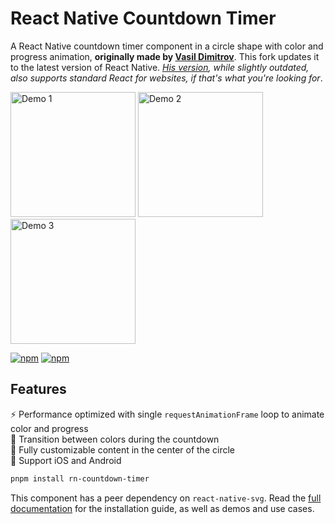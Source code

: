 # React Native Countdown Timer

A React Native countdown timer component in a circle shape with color and progress animation, **originally made by [Vasil Dimitrov](https://github.com/vydimitrov)**. This fork updates it to the latest version of React Native. *[His version](https://github.com/vydimitrov/react-countdown-circle-timer/tree/master), while slightly outdated, also supports standard React for websites, if that's what you're looking for*.

<!--markdownlint-disable md033 -->
<div>
<img src="https://raw.githubusercontent.com/ZakaHaceCosas/rn-countdown-timer/refs/heads/master/img/demo1.gif" alt="Demo 1" width="200">
<img src="https://raw.githubusercontent.com/ZakaHaceCosas/rn-countdown-timer/refs/heads/master/img/demo2.gif" alt="Demo 2" width="200">
<img src="https://raw.githubusercontent.com/ZakaHaceCosas/rn-countdown-timer/refs/heads/master/img/demo3.gif" alt="Demo 3" width="200">
</div>

[![npm](https://img.shields.io/npm/v/rn-countdown-timer?style=for-the-badge)](https://www.npmjs.com/package/rn-countdown-timer)
[![npm](https://img.shields.io/npm/dw/rn-countdown-timer?style=for-the-badge)](https://www.npmtrends.com/rn-countdown-timer)

## Features

:zap: Performance optimized with single `requestAnimationFrame` loop to animate color and progress  
:rainbow: Transition between colors during the countdown  
:european_castle: Fully customizable content in the center of the circle  
:rocket: Support iOS and Android

```bash
pnpm install rn-countdown-timer
```

This component has a peer dependency on `react-native-svg`. Read the [full documentation](https://github.com/ZakaHaceCosas/rn-countdown-timer/tree/master/src#react-native-countdown-timer) for the installation guide, as well as demos and use cases.
